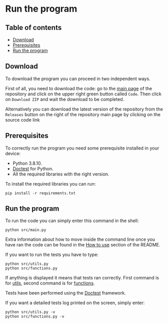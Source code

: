 # Run the program

## Table of contents

- [Download](#download)
- [Prerequisites](#prerequisites)
- [Run the program](#run-the-program)

## Download

To download the program you can proceed in two independent ways.

First of all, you need to download the code: go to the [main page](https://github.com/JustWhit3/WaveNCC) of the repository and click on the upper right green button called `Code`. Then click on `Download ZIP` and wait the download to be completed.

Alternatively you can download the latest version of the repository from the ``Releases`` button on the right of the repository main page by clicking on the source code link

## Prerequisites

To correctly run the program you need some prerequisite installed in your device:

- Python 3.8.10.
- [Doctest](https://docs.python.org/3/library/doctest.html) for Python.
- All the required libraries with the right version.

To install the required libraries you can run:

```shell
pip install -r requirements.txt
```

## Run the program

To run the code you can simply enter this command in the shell:

```shell
python src/main.py
```

Extra information about how to move inside the command line once you have ran the code can be found in the [How to use](https://github.com/JustWhit3/WaveNCC#:~:text=with%20new%20tools.-,How%20to%20use,-Once%20you%20ran) section of the README.

If you want to run the tests you have to type:

```shell
python src/utils.py
python src/functions.py
```

If anything is displayed it means that tests ran correctly. First command is for [utils](https://github.com/JustWhit3/WaveNCC/blob/main/src/utils.py), second command is for [functions](https://github.com/JustWhit3/WaveNCC/blob/main/src/functions.py).

Tests have been performed using the [Doctest](https://docs.python.org/3/library/doctest.html) framework.

If you want a detailed tests log printed on the screen, simply enter:

```shell
python src/utils.py -v
python src/functions.py -v
```
